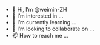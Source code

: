 - 👋 Hi, I’m @weimin-ZH
- 👀 I’m interested in ...
- 🌱 I’m currently learning ...
- 💞️ I’m looking to collaborate on ...
- 📫 How to reach me ...

<!---
weimin-ZH/weimin-ZH is a ✨ special ✨ repository because its `README.md` (this file) appears on your GitHub profile.
You can click the Preview link to take a look at your changes.
--->
